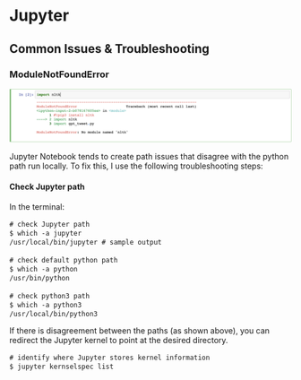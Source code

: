 # Jupyter

## Common Issues & Troubleshooting

### ModuleNotFoundError

![](../.gitbook/assets/modulenotfounderror%20%281%29.png)

Jupyter Notebook tends to create path issues that disagree with the python path run locally. To fix this, I use the following troubleshooting steps:

#### Check Jupyter path

In the terminal:

```text
# check Jupyter path
$ which -a jupyter
/usr/local/bin/jupyter # sample output

# check default python path
$ which -a python
/usr/bin/python

# check python3 path
$ which -a python3
/usr/local/bin/python3
```

If there is disagreement between the paths \(as shown above\), you can redirect the Jupyter kernel to point at the desired directory.

```text
# identify where Jupyter stores kernel information
$ jupyter kernselspec list
```

